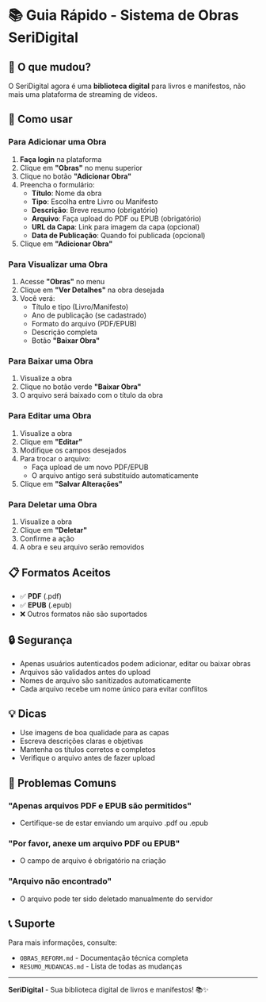 # 📚 Guia Rápido - Sistema de Obras SeriDigital

## 🎯 O que mudou?

O SeriDigital agora é uma **biblioteca digital** para livros e manifestos, não mais uma plataforma de streaming de vídeos.

## 🚀 Como usar

### Para Adicionar uma Obra

1. **Faça login** na plataforma
2. Clique em **"Obras"** no menu superior
3. Clique no botão **"Adicionar Obra"**
4. Preencha o formulário:
   - **Título**: Nome da obra
   - **Tipo**: Escolha entre Livro ou Manifesto
   - **Descrição**: Breve resumo (obrigatório)
   - **Arquivo**: Faça upload do PDF ou EPUB (obrigatório)
   - **URL da Capa**: Link para imagem da capa (opcional)
   - **Data de Publicação**: Quando foi publicada (opcional)
5. Clique em **"Adicionar Obra"**

### Para Visualizar uma Obra

1. Acesse **"Obras"** no menu
2. Clique em **"Ver Detalhes"** na obra desejada
3. Você verá:
   - Título e tipo (Livro/Manifesto)
   - Ano de publicação (se cadastrado)
   - Formato do arquivo (PDF/EPUB)
   - Descrição completa
   - Botão **"Baixar Obra"**

### Para Baixar uma Obra

1. Visualize a obra
2. Clique no botão verde **"Baixar Obra"**
3. O arquivo será baixado com o título da obra

### Para Editar uma Obra

1. Visualize a obra
2. Clique em **"Editar"**
3. Modifique os campos desejados
4. Para trocar o arquivo:
   - Faça upload de um novo PDF/EPUB
   - O arquivo antigo será substituído automaticamente
5. Clique em **"Salvar Alterações"**

### Para Deletar uma Obra

1. Visualize a obra
2. Clique em **"Deletar"**
3. Confirme a ação
4. A obra e seu arquivo serão removidos

## 📋 Formatos Aceitos

- ✅ **PDF** (.pdf)
- ✅ **EPUB** (.epub)
- ❌ Outros formatos não são suportados

## 🔒 Segurança

- Apenas usuários autenticados podem adicionar, editar ou baixar obras
- Arquivos são validados antes do upload
- Nomes de arquivo são sanitizados automaticamente
- Cada arquivo recebe um nome único para evitar conflitos

## 💡 Dicas

- Use imagens de boa qualidade para as capas
- Escreva descrições claras e objetivas
- Mantenha os títulos corretos e completos
- Verifique o arquivo antes de fazer upload

## 🐛 Problemas Comuns

### "Apenas arquivos PDF e EPUB são permitidos"
- Certifique-se de estar enviando um arquivo .pdf ou .epub

### "Por favor, anexe um arquivo PDF ou EPUB"
- O campo de arquivo é obrigatório na criação

### "Arquivo não encontrado"
- O arquivo pode ter sido deletado manualmente do servidor

## 📞 Suporte

Para mais informações, consulte:
- `OBRAS_REFORM.md` - Documentação técnica completa
- `RESUMO_MUDANCAS.md` - Lista de todas as mudanças

---

**SeriDigital** - Sua biblioteca digital de livros e manifestos! 📚✨
